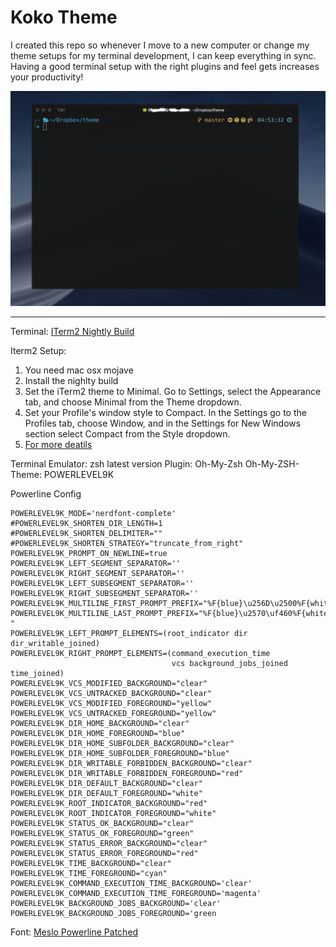# Koko Theme

I created this repo so whenever I move to a new computer or change my theme setups for my terminal development, I can keep everything in sync. Having a good terminal setup with the right plugins and feel gets increases your productivity!

![Theme Sample](https://raw.githubusercontent.com/ksparakis/iterm-zsh-koko-theme/master/terminal-sample.png "Koko Theme Sample")



--------

Terminal: [ITerm2 Nightly Build](https://iterm2.com/downloads/nightly/#/section/home)

Iterm2 Setup:
1. You need mac osx mojave
2. Install the nighlty build
3. Set the iTerm2 theme to Minimal. Go to Settings, select the Appearance tab, and choose Minimal from the Theme dropdown.
4. Set your Profile's window style to Compact. In the Settings go to the Profiles tab, choose Window, and in the Settings for New Windows section select Compact from the Style dropdown.
5. [For more deatils ](https://www.felixjung.io/posts/pretty-iterm2-with-a-modern-titlebar/)

Terminal Emulator: zsh latest version
Plugin: Oh-My-Zsh
Oh-My-ZSH- Theme: POWERLEVEL9K

Powerline Config
```
POWERLEVEL9K_MODE='nerdfont-complete'
#POWERLEVEL9K_SHORTEN_DIR_LENGTH=1
#POWERLEVEL9K_SHORTEN_DELIMITER=""
#POWERLEVEL9K_SHORTEN_STRATEGY="truncate_from_right"
POWERLEVEL9K_PROMPT_ON_NEWLINE=true
POWERLEVEL9K_LEFT_SEGMENT_SEPARATOR=''
POWERLEVEL9K_RIGHT_SEGMENT_SEPARATOR=''
POWERLEVEL9K_LEFT_SUBSEGMENT_SEPARATOR=''
POWERLEVEL9K_RIGHT_SUBSEGMENT_SEPARATOR=''
POWERLEVEL9K_MULTILINE_FIRST_PROMPT_PREFIX="%F{blue}\u256D\u2500%F{white}"
POWERLEVEL9K_MULTILINE_LAST_PROMPT_PREFIX="%F{blue}\u2570\uf460%F{white} "
POWERLEVEL9K_LEFT_PROMPT_ELEMENTS=(root_indicator dir dir_writable_joined)
POWERLEVEL9K_RIGHT_PROMPT_ELEMENTS=(command_execution_time
                                    vcs background_jobs_joined time_joined)
POWERLEVEL9K_VCS_MODIFIED_BACKGROUND="clear"
POWERLEVEL9K_VCS_UNTRACKED_BACKGROUND="clear"
POWERLEVEL9K_VCS_MODIFIED_FOREGROUND="yellow"
POWERLEVEL9K_VCS_UNTRACKED_FOREGROUND="yellow"
POWERLEVEL9K_DIR_HOME_BACKGROUND="clear"
POWERLEVEL9K_DIR_HOME_FOREGROUND="blue"
POWERLEVEL9K_DIR_HOME_SUBFOLDER_BACKGROUND="clear"
POWERLEVEL9K_DIR_HOME_SUBFOLDER_FOREGROUND="blue"
POWERLEVEL9K_DIR_WRITABLE_FORBIDDEN_BACKGROUND="clear"
POWERLEVEL9K_DIR_WRITABLE_FORBIDDEN_FOREGROUND="red"
POWERLEVEL9K_DIR_DEFAULT_BACKGROUND="clear"
POWERLEVEL9K_DIR_DEFAULT_FOREGROUND="white"
POWERLEVEL9K_ROOT_INDICATOR_BACKGROUND="red"
POWERLEVEL9K_ROOT_INDICATOR_FOREGROUND="white"
POWERLEVEL9K_STATUS_OK_BACKGROUND="clear"
POWERLEVEL9K_STATUS_OK_FOREGROUND="green"
POWERLEVEL9K_STATUS_ERROR_BACKGROUND="clear"
POWERLEVEL9K_STATUS_ERROR_FOREGROUND="red"
POWERLEVEL9K_TIME_BACKGROUND="clear"
POWERLEVEL9K_TIME_FOREGROUND="cyan"
POWERLEVEL9K_COMMAND_EXECUTION_TIME_BACKGROUND='clear'
POWERLEVEL9K_COMMAND_EXECUTION_TIME_FOREGROUND='magenta'
POWERLEVEL9K_BACKGROUND_JOBS_BACKGROUND='clear'
POWERLEVEL9K_BACKGROUND_JOBS_FOREGROUND='green
```
Font: [Meslo Powerline Patched](https://github.com/ryanoasis/nerd-fonts/blob/master/patched-fonts/Meslo/S-DZ/complete/Meslo%20LG%20S%20DZ%20Regular%20Nerd%20Font%20Complete.otf)


